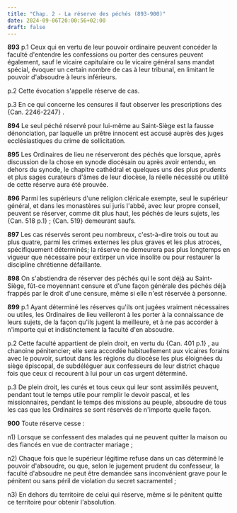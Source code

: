 ```yaml
---
title: "Chap. 2 - La réserve des péchés (893-900)"
date: 2024-09-06T20:00:56+02:00
draft: false
---
```



**893**
p.1 Ceux qui en vertu de leur pouvoir ordinaire peuvent concéder la faculté
d'entendre les confessions ou porter des censures peuvent également,
sauf le vicaire capitulaire ou le vicaire général sans mandat spécial,
évoquer un certain nombre de cas à leur tribunal,
en limitant le pouvoir d'absoudre à leurs inférieurs.

p.2 Cette évocation s'appelle réserve de cas.

p.3 En ce qui concerne les censures il faut observer les prescriptions des
{Can. 2246-2247} .

**894**
Le seul péché réservé pour lui-même au Saint-Siège est la fausse dénonciation,
par laquelle un prêtre innocent est accusé auprès des juges ecclésiastiques du
crime de sollicitation.

**895**
Les Ordinaires de lieu ne réserveront des péchés que lorsque,
après discussion de la chose en synode diocésain ou après avoir entendu,
en dehors du synode, le chapitre cathédral et quelques uns des plus prudents et
plus sages curateurs d'âmes de leur diocèse,
la réelle nécessité ou utilité de cette réserve aura été prouvée.

**896**
Parmi les supérieurs d'une religion cléricale exempte,
seul le supérieur général, et dans les monastères sui juris l'abbé,
avec leur propre conseil, peuvent se réserver, comme dit plus haut,
les péchés de leurs sujets, les {Can. 518 p.1} ; {Can. 519} demeurant saufs.

**897** 
Les cas réservés seront peu nombreux,
c'est-à-dire trois ou tout au plus quatre,
parmi les crimes externes les plus graves et les plus atroces,
spécifiquement déterminés; la réserve ne demeurera pas plus longtemps en
vigueur que nécessaire pour extirper un vice insolite ou pour restaurer la
discipline chrétienne défaillante.

**898**
On s'abstiendra de réserver des péchés qui le sont déjà au Saint-Siège,
fût-ce moyennant censure et d'une façon générale des péchés déjà frappés par le
droit d'une censure, même si elle n'est réservée à personne.

**899**
p.1 Ayant déterminé les réserves qu'ils ont jugées vraiment nécessaires ou
utiles, les Ordinaires de lieu veilleront à les porter à la connaissance de
leurs sujets, de la façon qu'ils jugent la meilleure,
et à ne pas accorder à n'importe qui et indistinctement la faculté d'en
absoudre.

p.2 Cette faculté appartient de plein droit, en vertu du {Can.
401 p.1} , au chanoine pénitencier; elle sera accordée habituellement aux
vicaires forains avec le pouvoir, surtout dans les régions du diocèse les plus
éloignées du siège épiscopal, de subdéléguer aux confesseurs de leur district
chaque fois que ceux ci recourent à lui pour un cas urgent déterminé.

p.3 De plein droit, les curés et tous ceux qui leur sont assimilés peuvent,
pendant tout le temps utile pour remplir le devoir pascal,
et les missionnaires, pendant le temps des missions au peuple,
absoudre de tous les cas que les Ordinaires se sont réservés de n'importe
quelle façon.

**900**
Toute réserve cesse :

n1) Lorsque se confessent des malades qui ne peuvent quitter la maison ou des
fiancés en vue de contracter mariage ;

n2) Chaque fois que le supérieur légitime refuse dans un cas déterminé le
pouvoir d'absoudre, ou que, selon le jugement prudent du confesseur,
la faculté d'absoudre ne peut être demandée sans inconvénient grave pour le
pénitent ou sans péril de violation du secret sacramentel ;

n3) En dehors du territoire de celui qui réserve,
même si le pénitent quitte ce territoire pour obtenir l'absolution.

